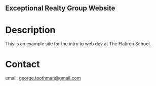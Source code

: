 Exceptional Realty Group Website
---

# Description

This is an example site for the intro to web dev at The Flatiron School.

# Contact 

email: george.toothman@gmail.com